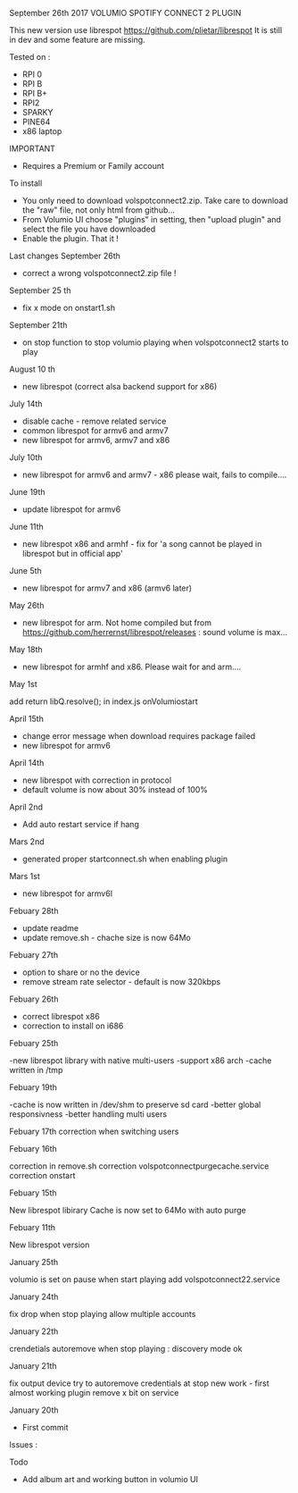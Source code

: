 September 26th 2017
	VOLUMIO SPOTIFY CONNECT 2 PLUGIN

This new version use librespot https://github.com/plietar/librespot
It is still in dev and some feature are missing.


Tested on :
- RPI 0 
- RPI B
- RPI B+
- RPI2
- SPARKY
- PINE64
- x86 laptop


IMPORTANT

- Requires a Premium or Family account

To install

- You only need to download volspotconnect2.zip. Take care to download the "raw" file, not only html from github...
- From Volumio UI choose "plugins" in setting, then "upload plugin" and select the file you have downloaded
- Enable the plugin. That it !


Last changes
September 26th

- correct a wrong volspotconnect2.zip file !

September 25 th

- fix x mode on onstart1.sh

September 21th

- on stop function to stop volumio playing when volspotconnect2 starts to play

August 10 th

- new librespot (correct alsa backend support for x86)

July 14th

- disable cache - remove related service
- common librespot for armv6 and armv7
- new librespot for armv6, armv7 and x86

July 10th

- new librespot for armv6 and armv7 - x86 please wait, fails to compile....

June 19th

- update librespot for armv6

June 11th

- new librespot x86 and armhf - fix for 'a song cannot be played in librespot but in official app'

June 5th

- new librespot for armv7 and x86 (armv6 later)

May 26th

- new librespot for arm. Not home compiled but from https://github.com/herrernst/librespot/releases : sound volume is max...

May 18th

- new librespot for armhf and x86. Please wait for and arm....

May 1st

add return libQ.resolve(); in index.js onVolumiostart

April 15th

- change error message when download requires package failed
- new librespot for armv6

April 14th

- new librespot with correction in protocol
- default volume is now about 30% instead of 100%

April 2nd

- Add auto restart service if hang

Mars 2nd

- generated proper startconnect.sh when enabling plugin

Mars 1st

- new librespot for armv6l

Febuary 28th

- update readme
- update remove.sh - chache size is now 64Mo

Febuary 27th

- option to share or no the device
- remove stream rate selector - default is now 320kbps 

Febuary 26th
- correct librespot x86
- correction to install on i686

Febuary 25th

-new librespot library with native multi-users
-support x86 arch
-cache written in /tmp

Febuary 19th

-cache is now written in /dev/shm to preserve sd card
-better global responsivness
-better handling multi users

Febuary 17th
correction when switching users

Febuary 16th

correction in remove.sh
correction volspotconnectpurgecache.service
correction onstart

Febuary 15th

New librespot libirary
Cache is now set to 64Mo with auto purge
  
Febuary 11th

New librespot version

January 25th

volumio is set on pause when start playing
add volspotconnect22.service

January 24th

fix drop when stop playing
allow multiple accounts

January 22th

crendetials autoremove when stop playing : discovery mode ok


January 21th

fix output device
try to autoremove credentials at stop
new work - first almost working plugin
remove x bit on service

January 20th

- First commit

Issues : 

Todo

- Add album art and working button in volumio UI
